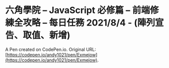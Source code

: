 # 六角學院 – JavaScript 必修篇 – 前端修練全攻略 – 每日任務 2021/8/4 - (陣列宣告、取值、新增)

A Pen created on CodePen.io. Original URL: [https://codepen.io/andy1021/pen/Exmejow](https://codepen.io/andy1021/pen/Exmejow).


